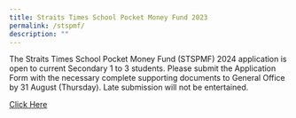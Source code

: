 ```yaml
---
title: Straits Times School Pocket Money Fund 2023
permalink: /stspmf/
description: ""
---
```

The Straits Times School Pocket Money Fund (STSPMF) 2024 application is open to current Secondary 1 to 3 students. Please submit the Application Form with the necessary complete supporting documents to General Office by 31 August (Thursday). Late submission will not be entertained.

<a target="_blank" href="https://drive.google.com/file/d/1EkTjCmLS-Qxh1I2xCWoboGzn_3OdU5_7/view?usp=sharing">Click Here</a>